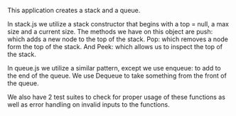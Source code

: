 This application creates a stack and a queue. 

In stack.js we utilize a stack constructor that begins with a top = null, a max size and a current size. The methods we have on this object are push: which adds a new node to the top of the stack. Pop: which removes a node form the top of the stack. And Peek: which allows us to inspect the top of the stack.

In queue.js we utilize a similar pattern, except we use enqueue: to add to the end of the queue. We use Dequeue to take something from the front of the queue.

We also have 2 test suites to check for proper usage of these functions as well as error handling on invalid inputs to the functions.  